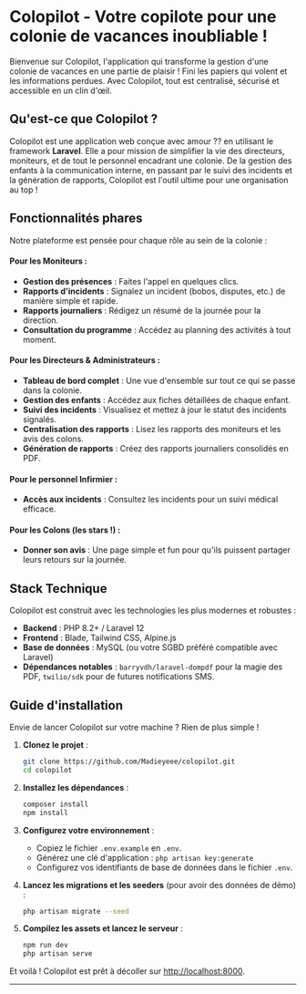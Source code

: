 # Colopilot - Votre copilote pour une colonie de vacances inoubliable !

Bienvenue sur Colopilot, l'application qui transforme la gestion d'une colonie de vacances en une partie de plaisir ! Fini les papiers qui volent et les informations perdues. Avec Colopilot, tout est centralisé, sécurisé et accessible en un clin d'œil.

## Qu'est-ce que Colopilot ?

Colopilot est une application web conçue avec amour ?? en utilisant le framework **Laravel**. Elle a pour mission de simplifier la vie des directeurs, moniteurs, et de tout le personnel encadrant une colonie. De la gestion des enfants à la communication interne, en passant par le suivi des incidents et la génération de rapports, Colopilot est l'outil ultime pour une organisation au top !

## Fonctionnalités phares

Notre plateforme est pensée pour chaque rôle au sein de la colonie :

#### Pour les Moniteurs :
*   **Gestion des présences** : Faites l'appel en quelques clics.
*   **Rapports d'incidents** : Signalez un incident (bobos, disputes, etc.) de manière simple et rapide.
*   **Rapports journaliers** : Rédigez un résumé de la journée pour la direction.
*   **Consultation du programme** : Accédez au planning des activités à tout moment.

#### Pour les Directeurs & Administrateurs :
*   **Tableau de bord complet** : Une vue d'ensemble sur tout ce qui se passe dans la colonie.
*   **Gestion des enfants** : Accédez aux fiches détaillées de chaque enfant.
*   **Suivi des incidents** : Visualisez et mettez à jour le statut des incidents signalés.
*   **Centralisation des rapports** : Lisez les rapports des moniteurs et les avis des colons.
*   **Génération de rapports** : Créez des rapports journaliers consolidés en PDF.

#### Pour le personnel Infirmier :
*   **Accès aux incidents** : Consultez les incidents pour un suivi médical efficace.

#### Pour les Colons (les stars !) :
*   **Donner son avis** : Une page simple et fun pour qu'ils puissent partager leurs retours sur la journée.

## Stack Technique

Colopilot est construit avec les technologies les plus modernes et robustes :

*   **Backend** : PHP 8.2+ / Laravel 12
*   **Frontend** : Blade, Tailwind CSS, Alpine.js
*   **Base de données** : MySQL (ou votre SGBD préféré compatible avec Laravel)
*   **Dépendances notables** : `barryvdh/laravel-dompdf` pour la magie des PDF, `twilio/sdk` pour de futures notifications SMS.

## Guide d'installation

Envie de lancer Colopilot sur votre machine ? Rien de plus simple !

1.  **Clonez le projet** :
    ```bash
    git clone https://github.com/Madieyeee/colopilot.git
    cd colopilot
    ```

2.  **Installez les dépendances** :
    ```bash
    composer install
    npm install
    ```

3.  **Configurez votre environnement** :
    *   Copiez le fichier `.env.example` en `.env`.
    *   Générez une clé d'application : `php artisan key:generate`
    *   Configurez vos identifiants de base de données dans le fichier `.env`.

4.  **Lancez les migrations et les seeders** (pour avoir des données de démo) :
    ```bash
    php artisan migrate --seed
    ```

5.  **Compilez les assets et lancez le serveur** :
    ```bash
    npm run dev
    php artisan serve
    ```

Et voilà ! Colopilot est prêt à décoller sur [http://localhost:8000](http://localhost:8000).

---
